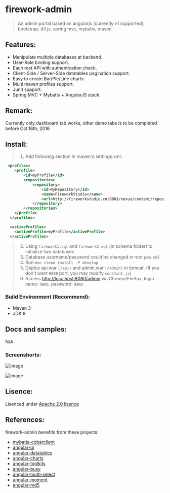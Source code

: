 # firework-admin
>An admin portal based on angularjs (currently v1 supported), bootstrap, d3.js, spring mvc, mybatis, maven

## Features:

* Manipulate multiple databases at backend.
* User-Role binding support.
* Each rest API with authentication check.
* Client-Side / Server-Side datatables pagination support.
* Easy to create Bar/Pie/Line charts.
* Multi maven profiles support.
* Junit support.
* Spring MVC + Mybatis + AngularJS stack.

## Remark:
Currently only dashboard tab works, other demo tabs is to be completed before Oct.16th, 2016

## Install:
  
>1. Add following section in maven's settings.xml:

```xml
 <profiles>
    <profile>
        <id>myProfile</id>
        <repositories>
            <repository>
                <id>myRepository</id>
                <name>FireworkStudio</name>
                <url>http://fireworkstudio.cn:8081/nexus/content/repositories/thirdparty</url>
            </repository>
        </repositories>
    </profile>
  </profiles>

  <activeProfiles>
    <activeProfile>myProfile</activeProfile>
  </activeProfiles>
```
>2. Using `firework1.sql` and `firework2.sql` (in schema folder) to initialize two databases
>3. Database username/password could be changed in root `pom.xml`
>4. Run `mvn clean install -P develop`
>5. Deploy api.war `(/api)` and admin.war `(/admin)` in tomcat. (If you don't want `8080` port, you may modify `constant.js`)
>6. Access [http://localhost:8080/admin](http://localhost:8080/admin) via Chrome/Firefox, login name: `demo`, password: `demo`
 
### Build Environment (Recommend):
* Maven 3
* JDK 8

## Docs and samples:

N/A

### Screenshorts:
![image](http://7xknr8.com1.z0.glb.clouddn.com/asset/resource/20161007232234.jpg?imageView2/2/w/800)

![image](http://7xknr8.com1.z0.glb.clouddn.com/asset/resource/20161008002231.jpg?imageView2/2/w/800)

## Lisence:

Lisenced under [Apache 2.0 lisence](http://opensource.org/licenses/Apache-2.0)

## References:

firework-admin benefits from these projects:

* [mybatis-cobarclient](https://github.com/aqqwiyth/mybatis-cobarclient)
* [angular-ui](https://github.com/angular-ui/bootstrap/)
* [angular-datatables](https://github.com/l-lin/angular-datatables)
* [angular-charts](https://github.com/chinmaymk/angular-charts)
* [angular-toolkits](https://github.com/shaunxu/angular-toolkits)
* [angular-busy](https://github.com/cgross/angular-busy)
* [angular-multi-select](https://github.com/alalonde/angular-multi-select)
* [angular-moment](https://github.com/urish/angular-moment)
* [angular-md5](https://github.com/gdi2290/angular-md5)
